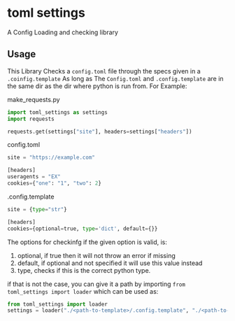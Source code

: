# toml settings
A Config Loading and checking library

## Usage
This Library Checks a `config.toml` file through the specs given in a `.coinfig.template` As long as
The `Config.toml` and `.config.template` are in the same dir as the dir where python is run from.
For Example:

make_requests.py
```python
import toml_settings as settings
import requests

requests.get(settings["site"], headers=settings["headers"])
```

config.toml
```python
site = "https://example.com"

[headers]
useragents = "EX"
cookies={"one": "1", "two": 2}
```

.config.template
```python
site = {type="str"}

[headers]
cookies={optional=true, type='dict', default={}}
```
The options for checkinfg if the given option is valid, is:
1) optional, if true then it will not throw an error if missing
2) default, if optional and not specified it will use this value instead
3) type, checks if this is the correct python type.

if that is not the case, you can give it a path by importing `from toml_settings import loader` which
can be used as:
```python
from toml_settings import loader
settings = loader("./<path-to-template>/.config.template", "./<path-to-config.toml>/config.toml")
```
